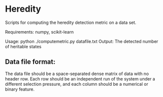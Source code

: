 Heredity
========

Scripts for computing the heredity detection metric on a data set.

Requirements: numpy, scikit-learn

Usage: python ./computemetric.py datafile.txt
Output: The detected number of heritable states 

Data file format:
-----------------

The data file should be a space-separated dense matrix of data with no header row. Each row should be an independent run of the system under a different selection pressure, and each column should  be a numerical or binary feature.          
